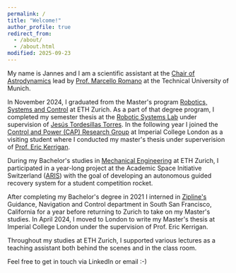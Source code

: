 ```yaml
---
permalink: /
title: "Welcome!"
author_profile: true
redirect_from:
  - /about/
  - /about.html
modified: 2025-09-23
---
```


My name is Jannes and I am a scientific assistant at the <a href="https://www.asg.ed.tum.de/en/coa/home/" target="_blank" rel="noopener noreferrer">Chair of Astrodynamics</a> lead by <a href="https://www.marcelloromano.info/" target="_blank" rel="noopener noreferrer">Prof. Marcello Romano</a> at the Technical University of Munich.

In November 2024, I graduated from the Master's program <a href="https://ethz.ch/en/studies/master/degree-programmes/engineering-sciences/robotics-systems-and-control.html" target="_blank" rel="noopener noreferrer">Robotics, Systems and Control</a> at ETH Zurich.
As a part of that degree program, I completed my semester thesis at the <a href="https://rsl.ethz.ch/">Robotic Systems Lab</a> under supervision of <a href="https://jtorde.github.io/" target="_blank" rel="noopener noreferrer">Jesús Tordesillas Torres</a>.
In the following year I joined the <a href="https://www.imperial.ac.uk/electrical-engineering/research/control-and-power/" target="_blank" rel="noopener noreferrer">Control and Power (CAP) Research Group</a> at Imperial College London as a visiting student where I conducted my master's thesis under superverision of <a href="https://profiles.imperial.ac.uk/e.kerrigan">Prof. Eric Kerrigan</a>.

During my Bachelor's studies in <a href="https://ethz.ch/en/studies/bachelor/bachelors-degree-programmes/engineering-sciences/mechanical-engineering.html" target="_blank" rel="noopener noreferrer">Mechanical Engineering</a> at ETH Zurich, I participated in a year-long project at the Academic Space Initiative Switzerland (<a href="https://aris-space.ch" target="_blank" rel="noopener noreferrer">ARIS</a>) with the goal of developing an autonomous guided recovery system for a student competition rocket.

After completing my Bachelor's degree in 2021 I interned in <a href="https://flyzipline.com" target="_blank" rel="noopener noreferrer">Zipline's</a> Guidance, Navigation and Control department in South San Francisco, California for a year before returning to Zurich to take on my Master's studies. In April 2024, I moved to London to write my Master's thesis at Imperial College London under the supervision of Prof. Eric Kerrigan.

Throughout my studies at ETH Zurich, I supported various lectures as a teaching assistant both behind the scenes and in the class room.

Feel free to get in touch via LinkedIn or email <nobr>:-)</nobr>
